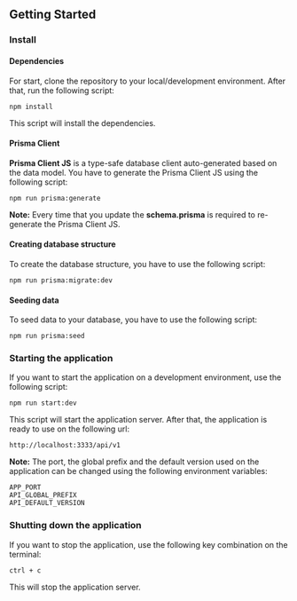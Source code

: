 ## Getting Started

### Install

#### Dependencies

For start, clone the repository to your local/development environment. After that, run the following script:

`npm install`

This script will install the dependencies.

#### Prisma Client

**Prisma Client JS** is a type-safe database client auto-generated based on the data model. You have to generate the Prisma Client JS using the following script:

`npm run prisma:generate`

**Note:** Every time that you update the **schema.prisma** is required to re-generate the Prisma Client JS.

#### Creating database structure

To create the database structure, you have to use the following script:

```shell
npm run prisma:migrate:dev
```

#### Seeding data

To seed data to your database, you have to use the following script:

`npm run prisma:seed`

### Starting the application

If you want to start the application on a development environment, use the following script:

`npm run start:dev`

This script will start the application server. After that, the application is ready to use on the following url:

```shell
http://localhost:3333/api/v1
```

**Note:** The port, the global prefix and the default version used on the application can be changed using the following environment variables:

```
APP_PORT
API_GLOBAL_PREFIX
API_DEFAULT_VERSION
```

### Shutting down the application

If you want to stop the application, use the following key combination on the terminal:

`ctrl + c`

This will stop the application server.